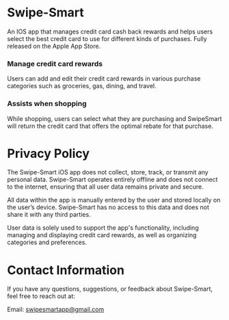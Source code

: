 
# **Swipe-Smart**
An IOS app that manages credit card cash back rewards and helps users select the best credit card to use for different kinds of purchases. Fully released on the Apple App Store.

### Manage credit card rewards
Users can add and edit their credit card rewards in various purchase categories such as groceries, gas, dining, and travel.

### Assists when shopping
While shopping, users can select what they are purchasing and SwipeSmart will return the credit card that offers the optimal rebate for that purchase.

# **Privacy Policy**

The Swipe-Smart iOS app does not collect, store, track, or transmit any personal data. Swipe-Smart operates entirely offline and does not connect to the internet, ensuring that all user data remains private and secure.

All data within the app is manually entered by the user and stored locally on the user’s device. Swipe-Smart has no access to this data and does not share it with any third parties.

User data is solely used to support the app's functionality, including managing and displaying credit card rewards, as well as organizing categories and preferences.

# **Contact Information**

If you have any questions, suggestions, or feedback about Swipe-Smart, feel free to reach out at:

Email: swipesmartapp@gmail.com
